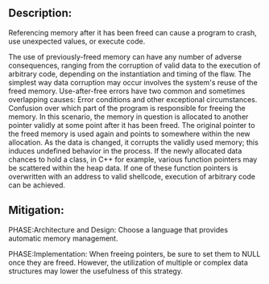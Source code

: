 ## Description:

Referencing memory after it has been freed can cause a program to crash, use unexpected values, or execute code.

The use of previously-freed memory can have any number of adverse consequences, ranging from the corruption of valid data to the execution of arbitrary code, depending on the instantiation and timing of the flaw. The simplest way data corruption may occur involves the system's reuse of the freed memory. Use-after-free errors have two common and sometimes overlapping causes: Error conditions and other exceptional circumstances. Confusion over which part of the program is responsible for freeing the memory. In this scenario, the memory in question is allocated to another pointer validly at some point after it has been freed. The original pointer to the freed memory is used again and points to somewhere within the new allocation. As the data is changed, it corrupts the validly used memory; this induces undefined behavior in the process. If the newly allocated data chances to hold a class, in C++ for example, various function pointers may be scattered within the heap data. If one of these function pointers is overwritten with an address to valid shellcode, execution of arbitrary code can be achieved.

## Mitigation:


PHASE:Architecture and Design:
Choose a language that provides automatic memory management.

PHASE:Implementation:
When freeing pointers, be sure to set them to NULL once they are freed. However, the utilization of multiple or complex data structures may lower the usefulness of this strategy.

